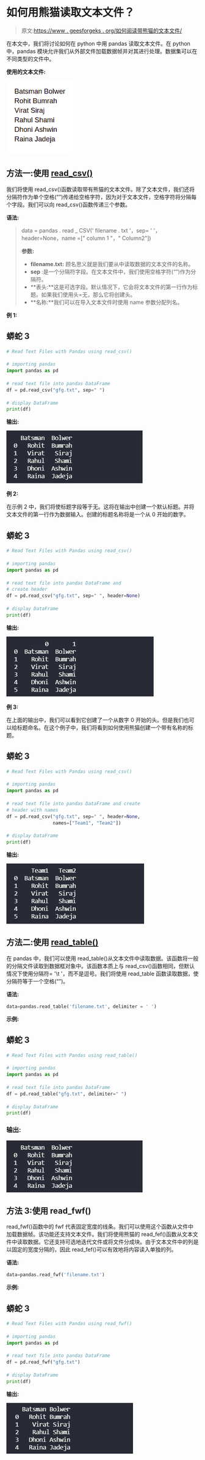 # 如何用熊猫读取文本文件？

> 原文:[https://www . geesforgeks . org/如何阅读带熊猫的文本文件/](https://www.geeksforgeeks.org/how-to-read-text-files-with-pandas/)

在本文中，我们将讨论如何在 python 中用 pandas 读取文本文件。在 python 中，pandas 模块允许我们从外部文件加载数据帧并对其进行处理。数据集可以在不同类型的文件中。

**使用的文本文件:**

![](img/51bffccf1cd7c7d7cba3f4eab2fe879b.png)

## 方法一:使用 [read_csv()](https://www.geeksforgeeks.org/python-read-csv-using-pandas-read_csv/)

我们将使用 read_csv()函数读取带有熊猫的文本文件。除了文本文件，我们还将分隔符作为单个空格(“”)传递给空格字符，因为对于文本文件，空格字符将分隔每个字段。我们可以向 read_csv()函数传递三个参数。

**语法:**

> data = pandas . read _ CSV(' filename . txt '，sep= ' '，header=None，name =[" column 1 "，" Column2"])
> 
> **参数:**
> 
> *   **filename.txt:** 顾名思义就是我们要从中读取数据的文本文件的名称。
> *   **sep** :是一个分隔符字段。在文本文件中，我们使用空格字符(“”)作为分隔符。
> *   **表头:**这是可选字段。默认情况下，它会将文本文件的第一行作为标题。如果我们使用头=无，那么它将创建头。
> *   **名称:**我们可以在导入文本文件时使用 name 参数分配列名。

**例 1:**

## 蟒蛇 3

```py
# Read Text Files with Pandas using read_csv()

# importing pandas
import pandas as pd

# read text file into pandas DataFrame
df = pd.read_csv("gfg.txt", sep=" ")

# display DataFrame
print(df)
```

**输出:**

![](img/4440f2948ee83351a9a6bc731b70ab4f.png)

**例 2:**

在示例 2 中，我们将使标题字段等于无。这将在输出中创建一个默认标题。并将文本文件的第一行作为数据输入。创建的标题名称将是一个从 0 开始的数字。

## 蟒蛇 3

```py
# Read Text Files with Pandas using read_csv()

# importing pandas
import pandas as pd

# read text file into pandas DataFrame and
# create header
df = pd.read_csv("gfg.txt", sep=" ", header=None)

# display DataFrame
print(df)
```

**输出:**

![](img/bb3edcc6c776ad6871a4d5f0e9fd40b5.png)

**例 3:**

在上面的输出中，我们可以看到它创建了一个从数字 0 开始的头。但是我们也可以给标题命名。在这个例子中，我们将看到如何使用熊猫创建一个带有名称的标题。

## 蟒蛇 3

```py
# Read Text Files with Pandas using read_csv()

# importing pandas
import pandas as pd

# read text file into pandas DataFrame and create 
# header with names
df = pd.read_csv("gfg.txt", sep=" ", header=None, 
                 names=["Team1", "Team2"])

# display DataFrame
print(df)
```

**输出:**

![](img/c2b1d2f27963927e1aaa129165a2f52e.png)

## 方法二:使用 [read_table()](https://www.geeksforgeeks.org/pandas-read_table-function/)

在 pandas 中，我们可以使用 read_table()从文本文件中读取数据。该函数将一般的分隔文件读取到数据框对象中。该函数本质上与 read_csv()函数相同，但默认情况下使用分隔符= '\t '，而不是逗号。我们将使用 read_table 函数读取数据，使分隔符等于一个空格(“”)。

**语法:**

```py
data=pandas.read_table('filename.txt', delimiter = ' ')
```

**示例:**

## 蟒蛇 3

```py
# Read Text Files with Pandas using read_table()

# importing pandas
import pandas as pd

# read text file into pandas DataFrame
df = pd.read_table("gfg.txt", delimiter=" ")

# display DataFrame
print(df)
```

### 输出:

![](img/b6bdd8b07778b05a03100e409a0bd832.png)

## 方法 3:使用 read_fwf()

read_fwf()函数中的 fwf 代表固定宽度的线条。我们可以使用这个函数从文件中加载数据帧。该功能还支持文本文件。我们将使用熊猫的 read_fef()函数从文本文件中读取数据。它还支持可选地迭代文件或将文件分成块。由于文本文件中的列是以固定的宽度分隔的，因此 read_fef()可以有效地将内容读入单独的列。

**语法:**

```py
data=pandas.read_fwf('filename.txt')
```

**示例:**

## 蟒蛇 3

```py
# Read Text Files with Pandas using read_fwf()

# importing pandas
import pandas as pd

# read text file into pandas DataFrame
df = pd.read_fwf("gfg.txt")

# display DataFrame
print(df)
```

**输出:**

![](img/401a1eaa4e3e5b632f05d112db9aa2ba.png)